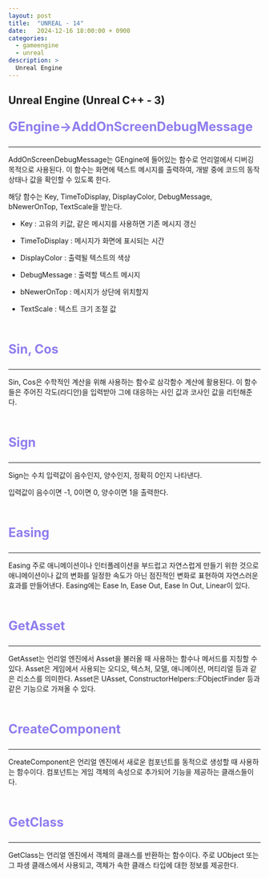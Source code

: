 ```yaml
---
layout: post
title:  "UNREAL - 14"
date:   2024-12-16 18:00:00 + 0900
categories:
  - gameengine
  - unreal
description: >
  Unreal Engine
---
```

## Unreal Engine (Unreal C++ - 3)

<p style = "color:#8f7cee; font-size:25px; font-weight:bold">
GEngine->AddOnScreenDebugMessage
</p>

---

AddOnScreenDebugMessage는 GEngine에 들어있는 함수로 언리얼에서 디버깅 목적으로 사용된다. 이 함수는 화면에 텍스트 메시지를 출력하여, 개발 중에 코드의 동작 상태나 값을 확인할 수 있도록 한다.

해당 함수는 Key, TimeToDisplay, DisplayColor, DebugMessage, bNewerOnTop, TextScale을 받는다.

- Key : 고유의 키값, 같은 메시지를 사용하면 기존 메시지 갱신

- TimeToDisplay : 메시지가 화면에 표시되는 시간

- DisplayColor : 출력될 텍스트의 색상

- DebugMessage : 출력할 텍스트 메시지

- bNewerOnTop : 메시지가 상단에 위치할지

- TextScale : 텍스트 크기 조절 값

<br/>

<p style = "color:#8f7cee; font-size:25px; font-weight:bold">
Sin, Cos
</p>

---

Sin, Cos은 수학적인 계산을 위해 사용하는 함수로 삼각함수 계산에 활용된다. 이 함수들은 주어진 각도(라디안)을 입력받아 그에 대응하는 사인 값과 코사인 값을 리턴해준다.

<br/>

<p style = "color:#8f7cee; font-size:25px; font-weight:bold">
Sign 
</p>

---

Sign는 수치 입력값이 음수인지, 양수인지, 정확히 0인지 나타낸다.

입력값이 음수이면 -1, 0이면 0, 양수이면 1을 출력한다.

<br/>

<p style = "color:#8f7cee; font-size:25px; font-weight:bold">
Easing
</p>

---

Easing 주로 애니메이션이나 인터폴레이션을 부드럽고 자연스럽게 만들기 위한 것으로 애니메이션이나 값의 변화를 일정한 속도가 아닌 점진적인 변화로 표현하여 자연스러운 효과를 만들어낸다. Easing에는 Ease In, Ease Out, Ease In Out, Linear이 있다.

<br/>

<p style = "color:#8f7cee; font-size:25px; font-weight:bold">
GetAsset
</p>

---

GetAsset는 언리얼 엔진에서 Asset을 불러올 때 사용하는 함수나 메서드를 지칭할 수 있다. Asset은 게임에서 사용되는 오디오, 텍스처, 모델, 애니메이션, 머티리얼 등과 같은 리소스를 의미한다. Asset은 UAsset, ConstructorHelpers::FObjectFinder 등과 같은 기능으로 가져올 수 있다.

<br/>

<p style = "color:#8f7cee; font-size:25px; font-weight:bold">
CreateComponent
</p>

---

CreateComponent은 언리얼 엔진에서 새로운 컴포넌트를 동적으로 생성할 때 사용하는 함수이다. 컴포넌트는 게임 객체의 속성으로 추가되어 기능을 제공하는 클래스들이다. 

<br/>

<p style = "color:#8f7cee; font-size:25px; font-weight:bold">
GetClass
</p>

---

GetClass는 언리얼 엔진에서 객체의 클래스를 반환하는 함수이다. 주로 UObject 또는 그 파생 클래스에서 사용되고, 객체가 속한 클래스 타입에 대한 정보를 제공한다.
